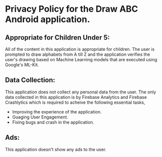 # Privacy Policy for the Draw ABC Android application.

## Appropriate for Children Under 5:

All of the content in this application is appropriate for children. The user is prompted to draw alphabets from A till Z and the application verifies the user's drawing based on Machine Learning models that are executed using Google's ML-Kit.

## Data Collection:

This application does not collect any personal data from the user. The only data collected in this application is by Firebase Analytics and Firebase Crashlytics which is required to acheive the following essential tasks,

- Improving the experience of the application.
- Guaging User Engagement.
- Fixing bugs and crash in the application.

## Ads:

This application doesn't show any ads to the user.


